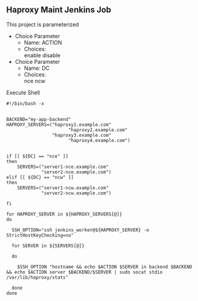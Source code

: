 ## Haproxy Maint Jenkins Job

This project is parameterized
  - Choice Parameter
    - Name: ACTION
    - Choices:\
        enable
        disable
  - Choice Parameter
    - Name: DC
    - Choices:\
        nce
        ncw

Execute Shell

```
#!/bin/bash -x


BACKEND="my-app-backend"
HAPROXY_SERVERS=("haproxy1.example.com"
    			       "haproxy2.example.com"
                 "haproxy3.example.com"
    			       "haproxy4.example.com")                


if [[ ${DC} == "nce" ]]
then                    
	SERVERS=("server1-nce.example.com"
    	     "server2-nce.example.com")
elif [[ ${DC} == "ncw" ]]
then                    
	SERVERS=("server1-ncw.example.com"
    	     "server2-ncw.example.com")

fi

for HAPROXY_SERVER in ${HAPROXY_SERVERS[@]}
do

  SSH_OPTION="ssh jenkins_worker@${HAPROXY_SERVER} -o StrictHostKeyChecking=no"

  for SERVER in ${SERVERS[@]}

  do

  	$SSH_OPTION "hostname && echo $ACTION $SERVER in backend $BACKEND && echo $ACTION server $BACKEND/$SERVER | sudo socat stdio /var/lib/haproxy/stats"

  done
done
```
